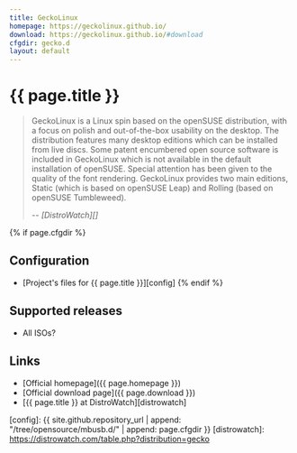 ```yaml
---
title: GeckoLinux
homepage: https://geckolinux.github.io/
download: https://geckolinux.github.io/#download
cfgdir: gecko.d
layout: default
---
```


# {{ page.title }}

> GeckoLinux is a Linux spin based on the openSUSE distribution, with a focus on
> polish and out-of-the-box usability on the desktop. The distribution features
> many desktop editions which can be installed from live discs. Some patent
> encumbered open source software is included in GeckoLinux which is not
> available in the default installation of openSUSE. Special attention has been
> given to the quality of the font rendering. GeckoLinux provides two main
> editions, Static (which is based on openSUSE Leap) and Rolling
> (based on openSUSE Tumbleweed).
>
> -- <cite markdown="1">[DistroWatch][]</cite>


{% if page.cfgdir %}
## Configuration

- [Project's files for {{ page.title }}][config]
{% endif %}


## Supported releases

- All ISOs?

## Links

- [Official homepage]({{ page.homepage }})
- [Official download page]({{ page.download }})
- [{{ page.title }} at DistroWatch][distrowatch]


[config]: {{ site.github.repository_url | append: "/tree/opensource/mbusb.d/" | append: page.cfgdir }}
[distrowatch]: https://distrowatch.com/table.php?distribution=gecko
